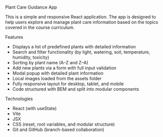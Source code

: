Plant Care Guidance App

This is a simple and responsive React application. The app is designed to help users explore and manage plant care information based on the topics covered in the course curriculum.

Features
* Displays a list of predefined plants with detailed information
* Search and filter functionality (by light, watering, soil, temperature, humidity, toxicity)
* Sorting by plant name (A–Z and Z–A)
* Add new plants via a form with full input validation
* Modal popup with detailed plant information
* Local images loaded from the assets folder
* Fully responsive layout for desktop, tablet, and mobile
* Code structured with BEM and split into modular components

Technologies

* React (with useState)
* Vite
* JSX
* CSS (reset, root variables, and modular structure)
* Git and GitHub (branch-based collaboration)


